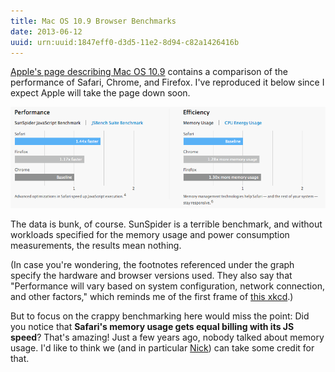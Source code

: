 ```yaml
---
title: Mac OS 10.9 Browser Benchmarks
date: 2013-06-12
uuid: urn:uuid:1847eff0-d3d5-11e2-8d94-c82a1426416b
---
```


[Apple's page describing Mac OS 10.9][apple] contains a comparison of the
performance of Safari, Chrome, and Firefox.  I've reproduced it below since I
expect Apple will take the page down soon.

![Apple's browser benchmark results](apple-benchmarks.png)

The data is bunk, of course.  SunSpider is a terrible benchmark, and without
workloads specified for the memory usage and power consumption measurements,
the results mean nothing.

(In case you're wondering, the footnotes referenced under the graph specify the
hardware and browser versions used.  They also say that "Performance will vary
based on system configuration, network connection, and other factors," which
reminds me of the first frame of [this xkcd][xkcd].)

But to focus on the crappy benchmarking here would miss the point: Did you
notice that **Safari's memory usage gets equal billing with its JS speed**?
That's amazing!  Just a few years ago, nobody talked about memory usage.  I'd
like to think we (and in particular [Nick][]) can take some credit for that.

[apple]: http://www.apple.com/osx/preview/#safari
[xkcd]: http://xkcd.com/870/
[Nick]: http://blog.mozilla.org/nnethercote/

